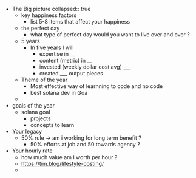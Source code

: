 - The Big picture
  collapsed:: true
	- key happiness factors
		- list 5-8 items that affect your happiness
	- the perfect day
		- what type of perfect day would you want to live over and over ?
	- 5 years
		- In five years I will
			- expertise in __
			- content (metric) in __
			- invested (weekly dollar cost avg) ___
			- created ___ output pieces
	- Theme of the year
		- Most effective way of learnning to code and no code
		- best solana dev in Goa
	-
- goals of the year
	- solana goal
		- projects
		- concepts to learn
- Your legacy
	- 50% rule -> am i working for long term benefit ?
		- 50% efforts at job and 50 towards agency ?
- Your hourly rate
	- how much value am I worth per hour ?
	- https://tim.blog/lifestyle-costing/
	-